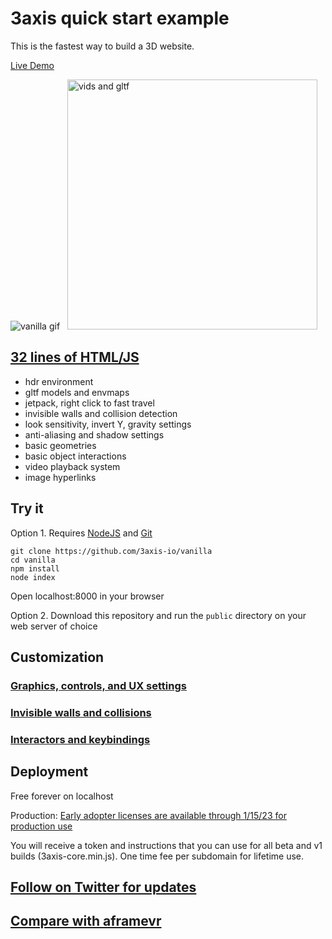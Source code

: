 # 3axis quick start example

This is the fastest way to build a 3D website.

[Live Demo](https://3axis.io/vanilla.html)

![vanilla gif](https://user-images.githubusercontent.com/41310107/206098090-6cedcfca-f82e-44b3-b823-dddb8fee0b51.gif)&nbsp;&nbsp;&nbsp;<img src="https://user-images.githubusercontent.com/41310107/207973983-230cc689-09dc-4a98-bee2-2f42e56cfb32.png" alt="vids and gltf" style="width:400px;"/>

## [32 lines of HTML/JS](https://github.com/3axis-io/vanilla/blob/master/public/index.html)

- hdr environment
- gltf models and envmaps
- jetpack, right click to fast travel
- invisible walls and collision detection
- look sensitivity, invert Y, gravity settings
- anti-aliasing and shadow settings
- basic geometries
- basic object interactions
- video playback system
- image hyperlinks

## Try it

Option 1. Requires [NodeJS](https://nodejs.org/en/) and [Git](https://git-scm.com/)

```
git clone https://github.com/3axis-io/vanilla
cd vanilla
npm install
node index
```
Open localhost:8000 in your browser

Option 2. Download this repository and run the `public` directory on your web server of choice

## Customization

### [Graphics, controls, and UX settings](https://github.com/3axis-io/vanilla/blob/master/docs/settings.md)

### [Invisible walls and collisions](https://github.com/3axis-io/vanilla/blob/master/docs/collisions.md)

### [Interactors and keybindings](https://github.com/3axis-io/vanilla/blob/master/docs/interactors.md)

## Deployment
Free forever on localhost

Production: [Early adopter licenses are available through 1/15/23 for production use](https://square.link/u/WDWegPMr)

You will receive a token and instructions that you can use for all beta and v1 builds (3axis-core.min.js). One time fee per subdomain for lifetime use.


## [Follow on Twitter for updates](https://twitter.com/3axis_io)

## [Compare with aframevr](https://github.com/3axis-io/vanilla/blob/master/docs/aframe-diff.md)
